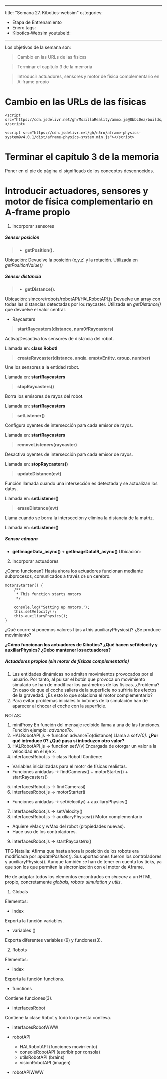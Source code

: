
---
title: "Semana 27. Kibotics-websim"
categories:
  - Etapa de Entrenamiento
  - Enero
tags:
  - Kibotics-Websim
youtubeId: 
---

Los objetivos de la semana son:

> Cambio en las URLs de las físicas

> Terminar el capítulo 3 de la memoria 

> Introducir actuadores, sensores y motor de física complementario en A-frame propio

# Cambio en las URLs de las físicas

    <script src="https://cdn.jsdelivr.net/gh/MozillaReality/ammo.js@8bbc0ea/builds/ammo.wasm.js"></script>

    <script src="https://cdn.jsdelivr.net/gh/n5ro/aframe-physics-system@v4.0.1/dist/aframe-physics-system.min.js"></script>

# Terminar el capítulo 3 de la memoria 

Poner en el pie de página el significado de los conceptos desconocidos. 

# Introducir actuadores, sensores y motor de física complementario en A-frame propio

1. Incorporar sensores

##### Sensor posición

> * **getPosition().** 

  Ubicación: 
  Devuelve la posición (x,y,z) y la rotación.
  Utilizada en *getPositionValue()*
  
##### Sensor distancia

> * **getDistance().**

  Ubicación: simcore/robots/robotAPI/HALRobotAPI.js
  Devuelve un array con todas las distancias detectadas por los raycaster.
  Utilizada en *getDistance()* que devuelve el valor central. 
  
* Raycasters 

 > **startRaycasters(distance, numOfRaycasters)**
  
  Activa/Desactiva los sensores de distancia del robot.
  
  Llamada en: **class RobotI**
  
 > **createRaycaster(distance, angle, emptyEntity, group, number)**
  
  Une los sensores a la entidad robot.
  
  Llamada en: **startRaycasters**
  
 > **stopRaycasters()**
  
  Borra los emisores de rayos del robot.
  
  Llamada en: **startRaycasters**
  
 > **setListener()**
  
  Configura oyentes de intersección para cada emisor de rayos.
  
  Llamada en: **startRaycasters**
  
 > **removeListeners(raycaster)**
  
  Desactiva oyentes de intersección para cada emisor de rayos.
  
  Llamada en: **stopRaycasters()**
  
 > **updateDistance(evt)**
  
  Función llamada cuando una intersección es detectada y se actualizan los datos.
  
  Llamada en: **setListener()**
  
 > **eraseDistance(evt)**
  
  Llama cuando se borra la intersección y elimina la distancia de la matriz.
  
  Llamada en: **setListener()**
  
  
##### Sensor cámara
* **getImageData_async() + getImageDataIR_async()**
  Ubicación: 
  
2. Incorporar actuadores 

¿Cómo funcionan? Hasta ahora los actuadores funcionan mediante subprocesos, comunicados a través de un cerebro. 


    motorsStarter() {
        /**
         * This function starts motors
         */

        console.log("Setting up motors.");
        this.setVelocity();
        this.auxiliaryPhysics();
    }
    
    
¿Qué ocurre si ponemos valores fijos a this.auxiliaryPhysics()? ¿Se produce movimiento?

**¿Cómo funcionan los actuadores de Kibotics? ¿Qué hacen setVelocity y auxiliarPhysics? ¿Debo mantener los actuadores?**

##### Actuadores propios (sin motor de físicas complementario)

1. Las entidades dinámicas no admiten movimientos provocados por el usuario. Por tanto, al pulsar el botón que provoca un movimiento simulado se han de modificar los parámetros de las físicas. ¿Problema? En caso de que el coche saliera de la superficie no sufriría los efectos de la gravedad. ¿Es esto lo que soluciona el motor complementario?
2. Para evitar problemas iniciales lo botones de la simulación han de aparecer al chocar el coche con la superficie. 










NOTAS:

1. miniProxy
  En función del mensaje recibido llama a una de las funciones. Función ejemplo: *advanceTo*.
2. HALRobotAPI.js -> function advanceTo(distance) 
  Llama a *setV(0)*. **¿Por qué introduce 0? ¿Qué pasa si introduzco otro valor?**
3.  HALRobotAPI.js -> function setV(v) 
  Encargada de otorgar un valor a la velocidad en el eje x. 
4. interfacesRobot.js  -> class RobotI
  Contiene:
  * Variables inicializadas para el motor de físicas realistas.
  * Funciones anidadas -> findCameras() + motorStarter() + startRaycasters()
5. interfacesRobot.js  -> findCameras()
6. interfacesRobot.js  -> motorStarter()
  * Funciones anidadas -> setVelocity() + auxiliaryPhysics()
7. interfacesRobot.js  -> setVelocity()
8. interfacesRobot.js  -> auxiliaryPhysicsr()
  Motor complementario    
  * Aquiere vMax y wMax del robot (propiedades nuevas).
  * Hace uso de los controladores.  
9. interfacesRobot.js  -> startRaycasters()


TFG Natalia: Afirma que hasta ahora la posición de los robots era modificada por *updatePosition()*. Sus aportaciones fueron los controladores y auxiliaryPhysics(). Aunque también se han de tener en cuenta los ticks, ya que son los que permiten la sincronización con el motor de Aframe. 


He de adaptar todos los elementos encontrados en *simcore* a un HTML propio, concretamente *globals, robots, simulation y utils*.

1. Globals 

  Elementos:
  
  * index

  Exporta la función variables.
  
  * variables ()
  
  Exporta diferentes variables (9) y funciones(3).
  
  
2. Robots
  
  Elementos:
  
  * index 
  
  Exporta la función functions. 
  
  * functions
  
  Contiene funciones(3).
  
  * interfacesRobot
  
  Contiene la clase Robot y todo lo que esta conlleva.
  
  * interfacesRobotWWW
  
  
  * robotAPI
    * HALRobotAPI (funciones movimiento)
    * consoleRobotAPI (escribir por consola)
    * utilsRobotAPI (brains)
    * visionRobotAPI (imagen)
  
  * robotAPIWWW
  
